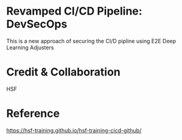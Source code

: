# Revamped CI/CD Pipeline: DevSecOps
This is a new approach of securing the CI/D pipline using E2E Deep Learning Adjusters 


# Credit & Collaboration
HSF

# Reference
https://hsf-training.github.io/hsf-training-cicd-github/

